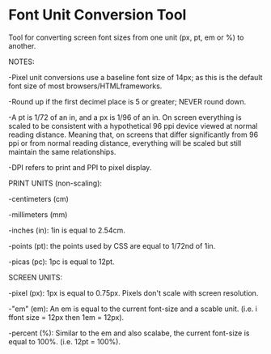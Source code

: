 Font Unit Conversion Tool
===========================

Tool for converting screen font sizes from one unit (px, pt, em or %) to another.


NOTES:

-Pixel unit conversions use a baseline font size of 14px; as this is the default font size of most browsers/HTMLframeworks.

-Round up if the first decimel place is 5 or greater; NEVER round down.

-A pt is 1/72 of an in, and a px is 1/96 of an in. On screen everything is scaled to be consistent with a hypothetical 96 ppi device viewed at normal reading distance. Meaning that, on screens that differ significantly from 96 ppi or from normal reading distance, everything will be scaled but still maintain the same relationships.

-DPI refers to print and PPI to pixel display. 



PRINT UNITS (non-scaling):

-centimeters (cm)

-millimeters (mm)

-inches (in): 1in is equal to 2.54cm.

-points (pt): the points used by CSS are equal to 1/72nd of 1in.

-picas (pc): 1pc is equal to 12pt.



SCREEN UNITS:

-pixel (px): 1px is equal to 0.75px. Pixels don't scale with screen resolution.

-"em" (em): An em is equal to the current font-size and a scable unit. (i.e. i ffont size = 12px then 1em = 12px).

-percent (%): Similar to the em and also scalabe, the current font-size is equal to 100%. (i.e. 12pt = 100%).

